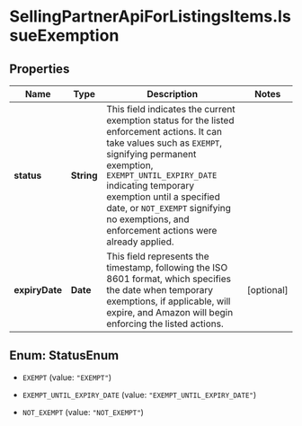 # SellingPartnerApiForListingsItems.IssueExemption

## Properties
Name | Type | Description | Notes
------------ | ------------- | ------------- | -------------
**status** | **String** | This field indicates the current exemption status for the listed enforcement actions. It can take values such as `EXEMPT`, signifying permanent exemption, `EXEMPT_UNTIL_EXPIRY_DATE` indicating temporary exemption until a specified date, or `NOT_EXEMPT` signifying no exemptions, and enforcement actions were already applied. | 
**expiryDate** | **Date** | This field represents the timestamp, following the ISO 8601 format, which specifies the date when temporary exemptions, if applicable, will expire, and Amazon will begin enforcing the listed actions. | [optional] 


<a name="StatusEnum"></a>
## Enum: StatusEnum


* `EXEMPT` (value: `"EXEMPT"`)

* `EXEMPT_UNTIL_EXPIRY_DATE` (value: `"EXEMPT_UNTIL_EXPIRY_DATE"`)

* `NOT_EXEMPT` (value: `"NOT_EXEMPT"`)




